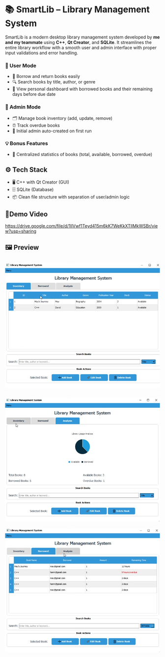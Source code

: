 # 📚 SmartLib – Library Management System

SmartLib is a modern desktop library management system developed by **me and my teammate** using **C++**, **Qt Creator**, and **SQLite**. 
It streamlines the entire library workflow with a smooth user and admin interface with proper input validations and error handling.

### 👤 User Mode
- 📖 Borrow and return books easily
- 🔍 Search books by title, author, or genre
- 🧾 View personal dashboard with borrowed books and their remaining days before due date

### 🔐 Admin Mode
- 🗂️ Manage book inventory (add, update, remove)
- ⏰ Track overdue books
- 👥 Initial admin auto-created on first run

### 💡 Bonus Features
- 📌 Centralized statistics of books (total, available, borrowed, overdue)

## ⚙️ Tech Stack
- 🖥️ C++ with Qt Creator (GUI)
- 🗄️ SQLite (Database)
- 📦 Clean file structure with separation of user/admin logic

## 📼Demo Video
https://drive.google.com/file/d/1IlVwf1Teyd415m6kK7WeKkXTllMkWSBr/view?usp=sharing

## 🖼️ Preview

![Preview1](Preview1.png)
---
![Preview2](Preview2.png)
---
![Preview3](Preview3.png)
